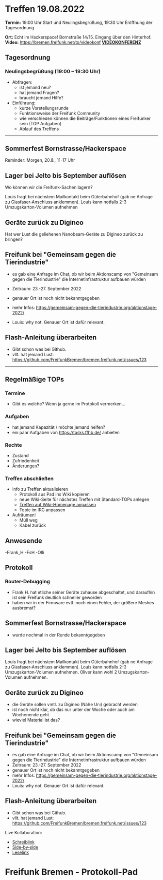 # Treffen 19.08.2022

**Termin:** 19:00 Uhr Start und Neulingsbegrüßung, 19:30 Uhr Eröffnung der Tagesordnung

**Ort:** Echt im Hackerspace! Bornstraße 14/15. Eingang über den Hinterhof.
**Video:** https://bremen.freifunk.net/to/videokonf **[VIDEOKONFERENZ](https://bremen.freifunk.net/to/videokonf)**

## Tagesordnung
### Neulingsbegrüßung (19:00 – 19:30 Uhr)

- Abfragen:
    - ist jemand neu?
    - hat jemand Fragen?
    - braucht jemand Hilfe?
- Einführung:
    - kurze Vorstellungsrunde
    - Funktionsweise der Freifunk Community
    - wie verschieden können die Beiträge/Funktionen eines Freifunker sein (TOP Aufgaben)
    - Ablauf des Treffens

---

## Sommerfest Bornstrasse/Hackerspace
Reminder: Morgen, 20.8., 11-17 Uhr

## Lager bei Jelto bis September auflösen
Wo können wir die Freifunk-Sachen lagern?

Louis fragt bei nächstem Mailkontakt beim Güterbahnhof (gab ne Anfrage zu Glasfaser-Anschluss anklemmen).
Louis kann notfalls 2-3 Umzugskarton-Volumen aufnehmen

## Geräte zurück zu Digineo
Hat wer Lust die geliehenen Nanobeam-Geräte zu Digineo zurück zu bringen?

## Freifunk bei "Gemeinsam gegen die Tierindustrie"
- es gab eine Anfrage im Chat, ob wir beim Aktionscamp von "Gemeinsam gegen die Tierindustrie" die Internetinfrastruktur aufbauen würden
- Zeitraum: 23.-27. September 2022
- genauer Ort ist noch nicht bekanntgegeben
- mehr Infos: <https://gemeinsam-gegen-die-tierindustrie.org/aktionstage-2022/>

- Louis: why not. Genauer Ort ist dafür relevant.

## Flash-Anleitung überarbeiten
- Gibt schon was bei Github.
- vllt. hat jemand Lust: <https://github.com/FreifunkBremen/bremen.freifunk.net/issues/123>

---
## Regelmäßige TOPs

### Termine

- Gibt es welche? Wenn ja gerne im Protokoll vermerken...

### Aufgaben

- hat jemand Kapazität / möchte jemand helfen?
- ein paar Aufgaben von https://tasks.ffhb.de/ anbieten

### Rechte

- Zustand
- Zufriedenheit
- Änderungen?

### Treffen abschließen

- Info zu Treffen aktualisieren
  - Protokoll aus Pad ins Wiki kopieren
  - neue Wiki-Seite für nächstes Treffen mit Standard-TOPs anlegen
  - [Treffen auf Wiki-Homepage anpassen](https://wiki.bremen.freifunk.net/Home)
  - Topic im IRC anpassen
- Aufräumen!
  - Müll weg
  - Kabel zurück

## Anwesende
-Frank_H
-FsH
-Olli

## Protokoll

### Router-Debugging
- Frank H. hat etliche seiner Geräte zuhause abgeschaltet, und daraufhin ist sein Freifunk deutlich schneller geworden
- haben wir in der Firmware evtl. noch einen Fehler, der größere Meshes ausbremst?

## Sommerfest Bornstrasse/Hackerspace
- wurde nochmal in der Runde bekanntgegeben

## Lager bei Jelto bis September auflösen
Louis fragt bei nächstem Mailkontakt beim Güterbahnhof (gab ne Anfrage zu Glasfaser-Anschluss anklemmen).
Louis kann notfalls 2-3 Umzugskarton-Volumen aufnehmen.
Oliver kann wohl 2 Umzugskarton-Volumen aufnehmen.

## Geräte zurück zu Digineo
- die Geräte sollen vmtl. zu Digineo (Nähe Uni) gebracht werden
- ist noch nicht klar, ob das nur unter der Woche oder auch am Wochenende geht
- wieviel Material ist das?

## Freifunk bei "Gemeinsam gegen die Tierindustrie"
- es gab eine Anfrage im Chat, ob wir beim Aktionscamp von "Gemeinsam gegen die Tierindustrie" die Internetinfrastruktur aufbauen würden
- Zeitraum: 23.-27. September 2022
- genauer Ort ist noch nicht bekanntgegeben
- mehr Infos: <https://gemeinsam-gegen-die-tierindustrie.org/aktionstage-2022/>
- Louis: why not. Genauer Ort ist dafür relevant.

## Flash-Anleitung überarbeiten
- Gibt schon was bei Github.
- vllt. hat jemand Lust: <https://github.com/FreifunkBremen/bremen.freifunk.net/issues/123>

Live Kollaboration:

* [Schreiblink](https://hackmd.io/AwDgnA7ATArKC0BGGBjAzPALAUzSeARgYgGzxQAmEFFwiKBEKAhkA===?edit)
* [Side-by-side](https://hackmd.io/AwDgnA7ATArKC0BGGBjAzPALAUzSeARgYgGzxQAmEFFwiKBEKAhkA===?both)
* [Leselink](https://hackmd.io/AwDgnA7ATArKC0BGGBjAzPALAUzSeARgYgGzxQAmEFFwiKBEKAhkA===?view)

# Freifunk Bremen - Protokoll-Pad
<!--
## Protokoll-Anleitung
- erst ab "### Anwesende" kopieren und ins Wiki übertragen!
Unten anfügen und bestehendes "### Anwesende" überschreiben  
- Termine bitte nicht ins Protokoll, sondern darüber in der Tagesordnung vermerken, sonst ist es doppelt
-->
